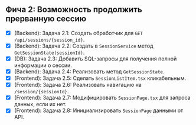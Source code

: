 ## Фича 2: Возможность продолжить прерванную сессию
- [x] (Backend): Задача 2.1: Создать обработчик для `GET /api/sessions/{session_id}`.
- [x] (Backend): Задача 2.2: Создать в `SessionService` метод `GetSessionState(sessionId)`.
- [x] (DB): Задача 2.3: Добавить SQL-запросы для получения полной информации о сессии.
- [x] (Backend): Задача 2.4: Реализовать метод `GetSessionState`.
- [x] (Frontend): Задача 2.5: Сделать `SessionListItem.tsx` кликабельным.
- [x] (Frontend): Задача 2.6: Реализовать навигацию на `/session/{sessionId}`.
- [x] (Frontend): Задача 2.7: Модифицировать `SessionPage.tsx` для запроса данных, если их нет.
- [x] (Frontend): Задача 2.8: Инициализировать `SessionPage` данными от API.